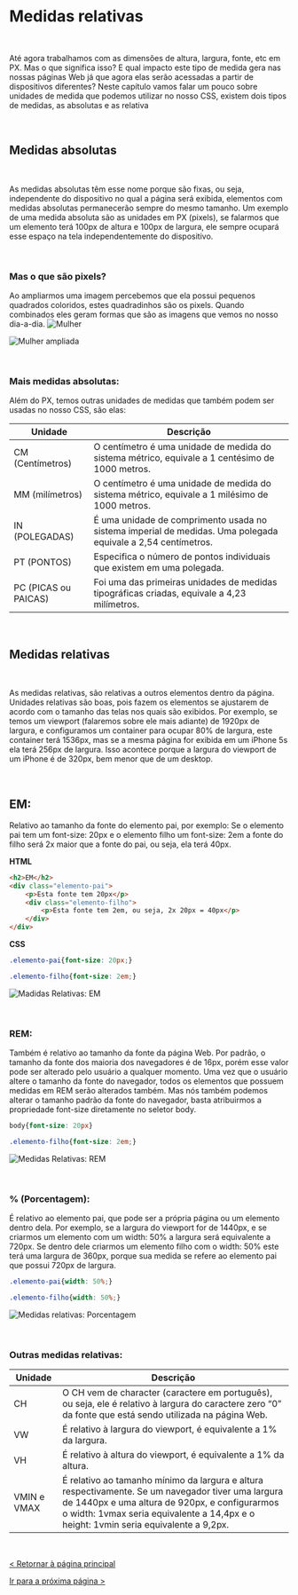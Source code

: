 # Medidas relativas
  
  
&nbsp;
  
  
Até agora trabalhamos com as dimensões de altura, largura, fonte, etc em PX. Mas o que significa isso? E qual impacto este tipo de medida gera nas nossas páginas Web já que agora elas serão acessadas a partir de dispositivos diferentes?
Neste capítulo vamos falar um pouco sobre unidades de medida que podemos utilizar no nosso CSS, existem dois tipos de medidas, as absolutas e as relativa

  
  
&nbsp;
  
  
## Medidas absolutas
  
  
&nbsp;
  
  
As medidas absolutas têm esse nome porque são fixas, ou seja, independente do dispositivo no qual a página será exibida, elementos com medidas absolutas permanecerão sempre do mesmo tamanho. Um exemplo de uma medida absoluta são as unidades em PX (pixels), se falarmos que um elemento terá 100px de altura e 100px de largura, ele sempre ocupará esse espaço na tela independentemente do dispositivo.
  
  
&nbsp;
  
  
### Mas o que são pixels?

Ao ampliarmos uma imagem percebemos que ela possui pequenos quadrados coloridos, estes quadradinhos são os pixels. Quando combinados eles geram formas que são as imagens que vemos no nosso dia-a-dia.
![Mulher](imagens/mulher.png)
  
  
![Mulher ampliada](imagens/mulher_amplicada.png)

  
  
&nbsp;
  
  
### Mais medidas absolutas:
  
Além do PX, temos outras unidades de medidas que também podem ser usadas no nosso CSS, são elas:
  
| Unidade              | Descrição                                                                                                    |
|----------------------|--------------------------------------------------------------------------------------------------------------|
| CM (Centímetros)     | O centímetro é uma unidade de medida do sistema métrico, equivale a 1 centésimo de 1000 metros.              |
| MM (milímetros)      | O centímetro é uma unidade de medida do sistema métrico, equivale a 1 milésimo de 1000 metros.               |
| IN (POLEGADAS)       | É uma unidade de comprimento usada no sistema imperial de medidas. Uma polegada equivale a 2,54 centímetros. |
| PT (PONTOS)          | Especifica o número de pontos individuais que existem em uma polegada.                                       |
| PC (PICAS ou PAICAS) | Foi uma das primeiras unidades de medidas tipográficas criadas, equivale a 4,23 milímetros.                  |
  
  
&nbsp;
  
  
## Medidas relativas
  
  
&nbsp;
  
  
As medidas relativas, são relativas a outros elementos dentro da página. Unidades relativas são boas, pois fazem os elementos se ajustarem de acordo com o tamanho das telas nos quais são exibidos. Por exemplo, se temos um viewport (falaremos sobre ele mais adiante) de 1920px de largura, e configuramos um container para ocupar 80% de largura, este container terá 1536px, mas se a mesma página for exibida em um iPhone 5s ela terá 256px de largura.
Isso acontece porque a largura do viewport de um iPhone é de 320px, bem menor que de um desktop.
  
  
&nbsp;
  
  
## EM:
  
Relativo ao tamanho da fonte do elemento pai, por exemplo: Se o elemento pai tem um font-size: 20px e o elemento filho um font-size: 2em a fonte do filho será 2x maior que a fonte do pai, ou seja, ela terá 40px.
  
  
**HTML**
```html
<h2>EM</h2>
<div class="elemento-pai">
    <p>Esta fonte tem 20px</p>
    <div class="elemento-filho">
        <p>Esta fonte tem 2em, ou seja, 2x 20px = 40px</p>
    </div>
</div>
```
  
  
**CSS**
```css
.elemento-pai{font-size: 20px;}

.elemento-filho{font-size: 2em;}
```
  
  
![Madidas Relativas: EM](imagens/media_em.png)
  
  
&nbsp;
  
  
### REM:
  
Também é relativo ao tamanho da fonte da página Web. Por padrão, o tamanho da fonte dos maioria dos navegadores é de 16px, porém esse valor pode ser alterado pelo usuário a qualquer momento.
Uma vez que o usuário altere o tamanho da fonte do navegador, todos os elementos que possuem medidas em REM serão alterados também. Mas nós também podemos alterar o tamanho padrão da fonte do navegador, basta atribuirmos a propriedade font-size diretamente no seletor body.

```css
body{font-size: 20px}

.elemento-filho{font-size: 2em;}
```
  
  
![Medidas Relativas: REM](imagens/medida_rem.png)
  
  
&nbsp;
  
  
### % (Porcentagem):
  
É relativo ao elemento pai, que pode ser a própria página ou um elemento dentro dela. Por exemplo, se a largura do viewport for de 1440px, e se criarmos um elemento com um width: 50%  a largura será equivalente a 720px. Se dentro dele criarmos um elemento filho com o width: 50% este terá uma largura de 360px, porque sua medida se refere ao elemento pai que possui 720px de largura.
  
  
```css
.elemento-pai{width: 50%;}

.elemento-filho{width: 50%;}
```
  
  
![Medidas relativas: Porcentagem](imagens/medida_porcentagem.png)
  
  
&nbsp;
  
  
### Outras medidas relativas:
| ﻿Unidade     | Descrição                                                                                                                                                                                                                                   |
|-------------|---------------------------------------------------------------------------------------------------------------------------------------------------------------------------------------------------------------------------------------------|
| CH          | O CH vem de character (caractere em português), ou seja, ele é relativo à largura do caractere zero “0” da fonte que está sendo utilizada na página Web.                                                                                    |
| VW          | É relativo à largura do viewport, é equivalente a 1% da largura.                                                                                                                                                                            |
| VH          | É relativo à altura do viewport, é equivalente a 1% da altura.                                                                                                                                                                              |
| VMIN e VMAX | É relativo ao tamanho mínimo da largura e altura respectivamente. Se um navegador tiver uma largura de 1440px e uma altura de 920px, e configurarmos o width: 1vmax seria equivalente a 14,4px e o height: 1vmin seria equivalente a 9,2px. |
  
  
&nbsp;
  
  
[< Retornar à página principal](../README.md)
  
  
[Ir para a próxima página >](18-O-que-e-um-viewport.md)
